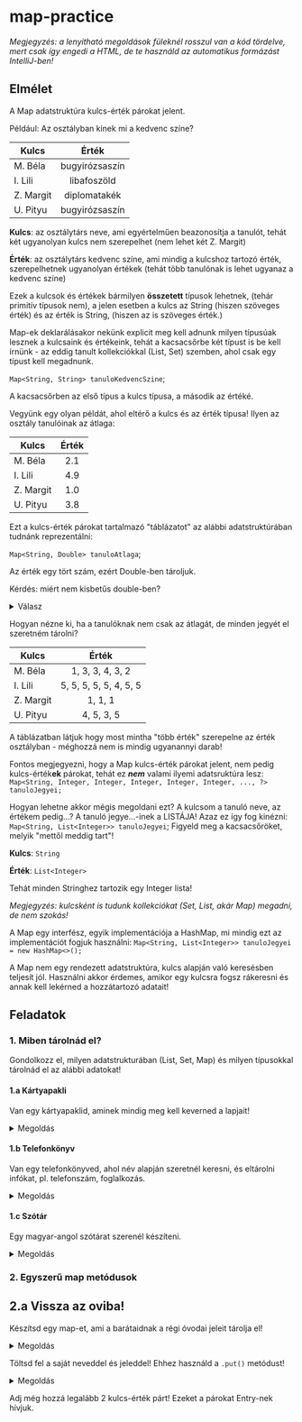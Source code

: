 # map-practice

_Megjegyzés: a lenyitható megoldások füleknél
rosszul van a kód tördelve, mert csak így engedi a HTML,
de te használd az automatikus formázást IntelliJ-ben!_

## Elmélet

A Map adatstruktúra kulcs-érték párokat jelent.

Például: 
Az osztályban kinek mi a kedvenc színe?


| Kulcs     |      Érték      |
|-----------|:---------------:|
| M. Béla   | bugyirózsaszín  |
| I. Lili   |   libafoszöld   |
| Z. Margit |  diplomatakék   |
| U. Pityu  | bugyirózsaszín  |


**Kulcs**: az osztálytárs neve, 
ami egyértelműen beazonosítja a tanulót,
tehát két ugyanolyan kulcs nem szerepelhet
(nem lehet két Z. Margit)

**Érték**: az osztálytárs kedvenc színe,
ami mindig a kulcshoz tartozó érték,
szerepelhetnek ugyanolyan értékek
(tehát több tanulónak is lehet ugyanaz a kedvenc színe)

Ezek a kulcsok és értékek bármilyen **összetett** típusok lehetnek,
(tehár primitív típusok nem), a jelen esetben a kulcs az String
(hiszen szöveges érték) és az érték is String, (hiszen az is szöveges
érték.)

Map-ek deklarálásakor nekünk explicit meg kell adnunk milyen
típusúak lesznek a kulcsaink és értékeink, tehát a kacsacsőrbe
két típust is be kell írnünk - az eddig tanult kollekciókkal
(List, Set) szemben, ahol csak egy típust kell megadnunk.

`Map<String, String> tanuloKedvencSzine`;

A kacsacsőrben az első típus a kulcs típusa,
a második az értéké.

Vegyünk egy olyan példát, ahol eltérő a kulcs és az érték típusa!
Ilyen az osztály tanulóinak az átlaga:

| Kulcs     | Érték |
|-----------|:-----:|
| M. Béla   |  2.1  |
| I. Lili   |  4.9  |
| Z. Margit |  1.0  |
| U. Pityu  |  3.8  |

Ezt a kulcs-érték párokat tartalmazó "táblázatot" az alábbi adatstruktúrában
tudnánk reprezentálni:

`Map<String, Double> tanuloAtlaga`;

Az érték egy tört szám, ezért Double-ben tároljuk.

Kérdés: miért nem kisbetűs double-ben?
<details><summary>Válasz</summary><p>
Mert primitív típusokat nem tárolhatunk Map-ben!
</p></details>

Hogyan nézne ki, ha a tanulóknak nem csak az átlagát, de minden jegyét el szeretném tárolni?

| Kulcs     |         Érték          |
|-----------|:----------------------:|
| M. Béla   |    1, 3, 3, 4, 3, 2    |
| I. Lili   | 5, 5, 5, 5, 5, 4, 5, 5 |
| Z. Margit |        1, 1, 1         |
| U. Pityu  |       4, 5, 3, 5       |

A táblázatban látjuk hogy most mintha "több érték" szerepelne az érték osztályban - méghozzá
nem is mindig ugyanannyi darab!

Fontos megjegyezni, hogy a Map kulcs-érték párokat jelent, nem pedig kulcs-érték**ek** párokat, tehát
ez **_nem_** valami ilyemi adatsruktúra lesz:
`Map<String, Integer, Integer, Integer, Integer, Integer, ..., ?> tanuloJegyei;`

Hogyan lehetne akkor mégis megoldani ezt?
A kulcsom a tanuló neve, az értékem pedig...? A tanuló jegye...-inek a LISTÁJA!
Azaz ez így fog kinézni: `Map<String, List<Integer>> tanuloJegyei`;
Figyeld meg a kacsacsőröket, melyik "mettől meddig tart"!

**Kulcs**: `String`

**Érték**: `List<Integer>`

Tehát minden Stringhez tartozik egy Integer lista!

_Megjegyzés: kulcsként is tudunk kollekciókat (Set, List, akár Map) megadni, de nem szokás!_

A Map egy interfész, egyik implementációja a HashMap, mi mindig ezt az implementációt
fogjuk használni: `Map<String, List<Integer>> tanuloJegyei = new HashMap<>();`

A Map nem egy rendezett adatstruktúra, kulcs alapján való keresésben teljesít jól.
Használni akkor érdemes, amikor egy kulcsra fogsz rákeresni és annak kell lekérned
a hozzátartozó adatait!

## Feladatok

### 1. Miben tárolnád el?
Gondolkozz el, milyen adatstrukturában (List, Set, Map) és milyen típusokkal 
tárolnád el az alábbi adatokat!
#### 1.a Kártyapakli
Van egy kártyapaklid, aminek mindig meg kell keverned a lapjait!
<details><summary>Megoldás</summary><p>
Listában: List < Card > cards;
</p></details>

#### 1.b Telefonkönyv
Van egy telefonkönyved, ahol név alapján szeretnél keresni, és eltárolni
infókat, pl. telefonszám, foglalkozás.
<details><summary>Megoldás</summary><p>
Mapben: Map < String, ContactInfo > phoneBook;
Ahol a ContactInfo osztály (amit te magad hozol létre)
tartalmazza a telefonszámot és a foglalkozást is!
</p></details>

#### 1.c Szótár
Egy magyar-angol szótárat szerenél készíteni.
<details><summary>Megoldás</summary><p>
Mapben: Map < String, String > dictionary;
</p></details>

### 2. Egyszerű map metódusok

## 2.a Vissza az oviba!
Készítsd egy map-et, ami a barátaidnak a régi
óvodai jeleit tárolja el!

<details><summary>Megoldás</summary><code>
Map< String, String> ovodaiJelek = new HashMap<>();
</code></details>

Töltsd fel a saját neveddel és jeleddel!
Ehhez használd a `.put()` metódust!

<details><summary>Megoldás</summary><code>
ovodaiJelek.put("Zámbó Jimmy", "korona");
</code></details>

Adj még hozzá legalább 2 kulcs-érték párt!
Ezeket a párokat Entry-nek hívjuk.

